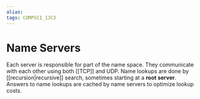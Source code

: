 ```yaml
---
alias:
tags: COMPSCI_1JC3
---
```

# Name Servers
Each server is responsible for part of the name space. They communicate with each other using both [[TCP]] and UDP. Name lookups are done by [[recursion|recursive]] search, sometimes starting at a **root server**. Answers to name lookups are cached by name servers to optimize lookup costs. 
